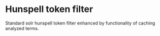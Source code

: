 # Hunspell token filter 

Standard solr hunspell token filter enhanced by functionality of caching analyzed terms. 


